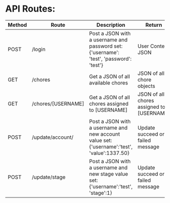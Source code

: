 # API Routes:

| Method | Route              | Description                                                                                 | Return                                    |
|--------|--------------------|---------------------------------------------------------------------------------------------|-------------------------------------------|
| POST   | /login             | Post a JSON with a username and password set: {'username': 'test', 'password': 'test'}      | User Context JSON                         |
| GET    | /chores            | Get a JSON of all available chores                                                          | JSON of all chore objects                 |
| GET    | /chores/[USERNAME] | Get a JSON of all chores assigned to [USERNAME]                                             | JSON of all chores assigned to [USERNAME] |
| POST   | /update/account/   | Post a JSON with a username and new account value set: {'username':'test', 'value':1337.50} | Update succeed or failed message          |
| POST   | /update/stage      | Post a JSON with a username and new stage value set: {'username':'test', 'stage':1}         | Update succeed or failed message          |
